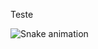 Teste

![Snake animation](https://github.com/juniormalk/juniormalk/blob/output/github-contribution-grid-snake.svg)
